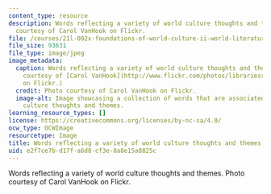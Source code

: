 ```yaml
---
content_type: resource
description: Words reflecting a variety of world culture thoughts and themes. Photo
  courtesy of Carol VanHook on Flickr.
file: /courses/21l-002x-foundations-of-world-culture-ii-world-literatures-and-texts-spring-2012/e2f7ce7bd17fa6d8cf3e8a8e15a8825c_21l-002xs12.jpg
file_size: 93631
file_type: image/jpeg
image_metadata:
  caption: Words reflecting a variety of world culture thoughts and themes. (Photo
    courtesy of [Carol VanHook](http://www.flickr.com/photos/librariesrock/4105799665/)
    on Flickr.)
  credit: Photo courtesy of Carol VanHook on Flickr.
  image-alt: Image showcasing a collection of words that are associated with world
    culture thoughts and themes.
learning_resource_types: []
license: https://creativecommons.org/licenses/by-nc-sa/4.0/
ocw_type: OCWImage
resourcetype: Image
title: Words reflecting a variety of world culture thoughts and themes
uid: e2f7ce7b-d17f-a6d8-cf3e-8a8e15a8825c
---
```

Words reflecting a variety of world culture thoughts and themes. Photo courtesy of Carol VanHook on Flickr.